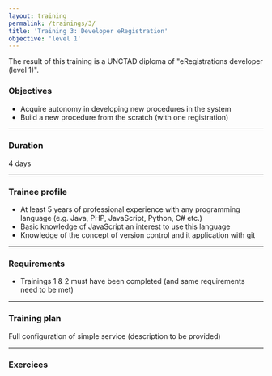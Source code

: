 ```yaml
---
layout: training
permalink: /trainings/3/
title: 'Training 3: Developer eRegistration'
objective: 'level 1'
---
```


The result of this training is a UNCTAD diploma of "eRegistrations developer (level 1)".

### Objectives

- Acquire autonomy in developing new procedures in the system
- Build a new procedure from the scratch (with one registration)

----------

### Duration

4 days

----------

### Trainee profile

- At least 5 years of professional experience with any programming language (e.g. Java, PHP, JavaScript, Python, C# etc.)
- Basic knowledge of JavaScript an interest to use this language
- Knowledge of the concept of version control and it application with git

----------

### Requirements

- Trainings 1 & 2 must have been completed (and same requirements need to be met)

----------

### Training plan

Full configuration of simple service (description to be provided)

----------

### Exercices
